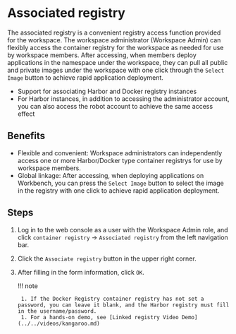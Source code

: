 # Associated registry

The associated registry is a convenient registry access function provided for the workspace.
The workspace administrator (Workspace Admin) can flexibly access the container registry for the workspace as needed for use by workspace members.
After accessing, when members deploy applications in the namespace under the workspace, they can pull all public and private images under the workspace with one click through the `Select Image` button to achieve rapid application deployment.

- Support for associating Harbor and Docker registry instances
- For Harbor instances, in addition to accessing the administrator account, you can also access the robot account to achieve the same access effect

## Benefits

- Flexible and convenient: Workspace administrators can independently access one or more Harbor/Docker type container registrys for use by workspace members.
- Global linkage: After accessing, when deploying applications on Workbench, you can press the `Select Image` button to select the image in the registry with one click to achieve rapid application deployment.

## Steps

1. Log in to the web console as a user with the Workspace Admin role, and click `container registry` -> `Associated registry` from the left navigation bar.

    

1. Click the `Associate registry` button in the upper right corner.

    

1. After filling in the form information, click `OK`.

    

    !!! note

        1. If the Docker Registry container registry has not set a password, you can leave it blank, and the Harbor registry must fill in the username/password.
        1. For a hands-on demo, see [Linked registry Video Demo](../../videos/kangaroo.md)
